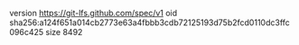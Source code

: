 version https://git-lfs.github.com/spec/v1
oid sha256:a124f651a014cb2773e63a4fbbb3cdb72125193d75b2fcd0110dc3ffc096c425
size 8492
